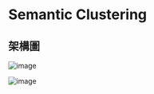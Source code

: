 # Semantic Clustering

## 架構圖

![image](https://github.com/AnitaTsai0422/image/blob/master/semantic_clustering.png?raw=true)

![image](https://github.com/AnitaTsai0422/image/blob/master/semantic_clustering.png?raw=true)



